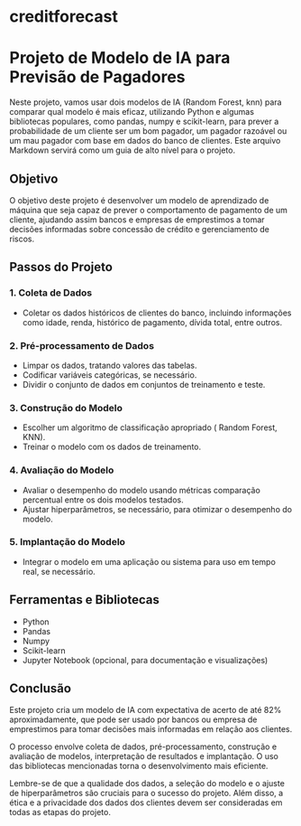 # creditforecast

# Projeto de Modelo de IA para Previsão de Pagadores

Neste projeto, vamos usar dois modelos de IA (Random Forest, knn) para comparar qual modelo é mais eficaz, utilizando Python e algumas bibliotecas populares, como pandas, numpy e scikit-learn, para prever a probabilidade de um cliente ser um bom pagador, um pagador razoável ou um mau pagador com base em dados do banco de clientes. Este arquivo Markdown servirá como um guia de alto nível para o projeto.

## Objetivo

O objetivo deste projeto é desenvolver um modelo de aprendizado de máquina que seja capaz de prever o comportamento de pagamento de um cliente, ajudando assim  bancos e empresas de emprestimos a tomar decisões informadas sobre concessão de crédito e gerenciamento de riscos.

## Passos do Projeto

### 1. Coleta de Dados

- Coletar os dados históricos de clientes do banco, incluindo informações como idade, renda, histórico de pagamento, dívida total, entre outros.

### 2. Pré-processamento de Dados

- Limpar os dados, tratando valores das tabelas.
- Codificar variáveis categóricas, se necessário.
- Dividir o conjunto de dados em conjuntos de treinamento e teste.

### 3. Construção do Modelo

- Escolher um algoritmo de classificação apropriado ( Random Forest, KNN).
- Treinar o modelo com os dados de treinamento.

### 4. Avaliação do Modelo

- Avaliar o desempenho do modelo usando métricas comparação percentual entre os dois modelos testados.
- Ajustar hiperparâmetros, se necessário, para otimizar o desempenho do modelo.

### 5. Implantação do Modelo

- Integrar o modelo em uma aplicação ou sistema para uso em tempo real, se necessário.

## Ferramentas e Bibliotecas

- Python
- Pandas
- Numpy
- Scikit-learn
- Jupyter Notebook (opcional, para documentação e visualizações)

## Conclusão

Este projeto cria um modelo de IA com expectativa de acerto de até 82% aproximadamente, que pode ser usado por bancos ou empresa de emprestimos para tomar decisões mais informadas em relação aos clientes.

O processo envolve coleta de dados, pré-processamento, construção e avaliação de modelos, interpretação de resultados e implantação. O uso das bibliotecas mencionadas torna o desenvolvimento mais eficiente.

Lembre-se de que a qualidade dos dados, a seleção do modelo e o ajuste de hiperparâmetros são cruciais para o sucesso do projeto. Além disso, a ética e a privacidade dos dados dos clientes devem ser consideradas em todas as etapas do projeto.

